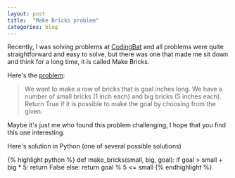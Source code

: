 ```yaml
---
layout: post
title:  "Make Bricks problem"
categories: blog
---
```


Recently, I was solving problems at [CodingBat](http://codingbat.com/) and all problems were quite straightforward and easy to solve, but there was one that made me sit down and think for a long time, it is called Make Bricks.

Here's the [problem](http://codingbat.com/prob/p118406):

> We want to make a row of bricks that is goal inches long. We have a number of small bricks (1 inch each) and big bricks (5 inches each). Return True if it is possible to make the goal by choosing from the given.

Maybe it's just me who found this problem challenging, I hope that you find this one interesting.

Here's solution in Python (one of several possible solutions)

{% highlight python %}
def make_bricks(small, big, goal):
    if goal > small + big * 5:
        return False
    else:
        return goal % 5 <= small
{% endhighlight %}